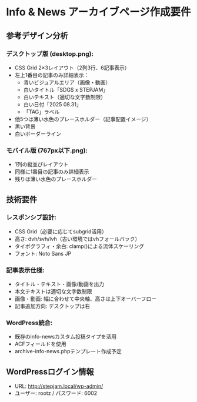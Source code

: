 # Info & News アーカイブページ作成要件

## 参考デザイン分析

### デスクトップ版 (desktop.png):
- CSS Grid 2×3レイアウト（2列3行、6記事表示）
- 左上1番目の記事のみ詳細表示：
  - 青いビジュアルエリア（画像・動画）
  - 白いタイトル「SDGS x STEPJAM」
  - 白いテキスト（適切な文字数制限）
  - 白い日付「2025 08.31」
  - 「TAG」ラベル
- 他5つは薄い水色のプレースホルダー（記事配置イメージ）
- 黒い背景
- 白いボーダーライン

### モバイル版 (767px以下.png):
- 1列の縦並びレイアウト
- 同様に1番目の記事のみ詳細表示
- 残りは薄い水色のプレースホルダー

## 技術要件

### レスポンシブ設計:
- CSS Grid（必要に応じてsubgrid活用）
- 高さ: dvh/svh/lvh（古い環境ではvhフォールバック）
- タイポグラフィ・余白: clamp()による流体スケーリング
- フォント: Noto Sans JP

### 記事表示仕様:
- タイトル・テキスト・画像/動画を出力
- 本文テキストは適切な文字数制限
- 画像・動画: 幅に合わせて中央軸、高さは上下オーバーフロー
- 記事追加方向: デスクトップは右

### WordPress統合:
- 既存のinfo-newsカスタム投稿タイプを活用
- ACFフィールドを使用
- archive-info-news.phpテンプレート作成予定

## WordPressログイン情報
- URL: http://stepjam.local/wp-admin/
- ユーザー: rootz / パスワード: 6002